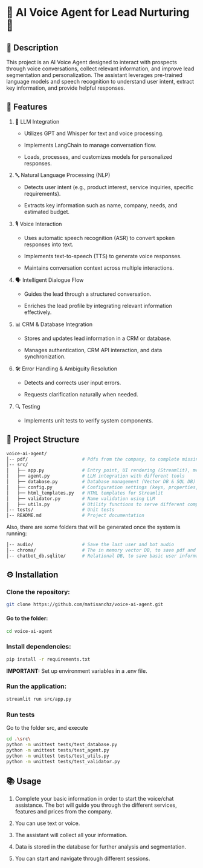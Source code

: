 # 🤖 AI Voice Agent for Lead Nurturing 🤖

## 📝 Description

This project is an AI Voice Agent designed to interact with prospects through voice conversations, collect relevant information, and improve lead segmentation and personalization. The assistant leverages pre-trained language models and speech recognition to understand user intent, extract key information, and provide helpful responses.

## 🚀 Features

1. 🧠 LLM Integration

    * Utilizes GPT and Whisper for text and voice processing.

    * Implements LangChain to manage conversation flow.

    * Loads, processes, and customizes models for personalized responses.

2. 🔤 Natural Language Processing (NLP)

    * Detects user intent (e.g., product interest, service inquiries, specific requirements).

    * Extracts key information such as name, company, needs, and estimated budget.

3. 🎙️ Voice Interaction

    * Uses automatic speech recognition (ASR) to convert spoken responses into text.

    * Implements text-to-speech (TTS) to generate voice responses.

    * Maintains conversation context across multiple interactions.

4. 🗣️ Intelligent Dialogue Flow

    * Guides the lead through a structured conversation.

    * Enriches the lead profile by integrating relevant information effectively.

5. 📊 CRM & Database Integration

    * Stores and updates lead information in a CRM or database.

    * Manages authentication, CRM API interaction, and data synchronization.

6. 🛠️ Error Handling & Ambiguity Resolution

    * Detects and corrects user input errors.

    * Requests clarification naturally when needed.

7. 🔍 Testing

    * Implements unit tests to verify system components.

## 📂 Project Structure

```bash
voice-ai-agent/
│-- pdf/                    # Pdfs from the company, to complete missing information, and save into Vector DB
│-- src/
│   ├── app.py              # Entry point, UI rendering (Streamlit), message handling
│   ├── agent.py            # LLM integration with different tools
│   ├── database.py         # Database management (Vector DB & SQL DB)
│   ├── config.py           # Configuration settings (keys, properties, paths)
│   ├── html_templates.py   # HTML templates for Streamlit
│   ├── validator.py        # Name validation using LLM
│   ├── utils.py            # Utility functions to serve different components
│-- tests/                  # Unit tests
│-- README.md               # Project documentation
```

Also, there are some folders that will be generated once the system is running:

```bash
│-- audio/                  # Save the last user and bot audio
│-- chroma/                 # The in memory vector DB, to save pdf and web information about the company
│-- chatbot_db.sqlite/      # Relational DB, to save basic user information
```
## ⚙️ Installation

### Clone the repository:
```bash
git clone https://github.com/matisanchz/voice-ai-agent.git
```
#### Go to the folder:
```bash
cd voice-ai-agent
```
### Install dependencies:
```bash
pip install -r requirements.txt
```

**IMPORTANT:** Set up environment variables in a .env file.

### Run the application:
```bash
streamlit run src/app.py
```

### Run tests
Go to the folder src, and execute
```bash
cd .\src\
python -m unittest tests/test_database.py
python -m unittest tests/test_agent.py
python -m unittest tests/test_utils.py
python -m unittest tests/test_validator.py
```
## 📚 Usage

1. Complete your basic information in order to start the voice/chat assistance. The bot will guide you through the different services, features and prices from the company. 

2. You can use text or voice.

3. The assistant will collect all your information.

4. Data is stored in the database for further analysis and segmentation.

5. You can start and navigate through different sessions.